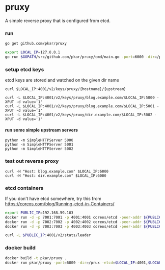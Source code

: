 # pruxy

A simple reverse proxy that is configured from etcd.


### run

```bash
go get github.com/pkar/pruxy

export LOCAL_IP=127.0.0.1
go run $GOPATH/src/github.com/pkar/pruxy/cmd/main.go -port=6000 -dir=/pruxy -etcd=$LOCAL_IP:4001,$LOCAL_IP:4002
```

### setup etcd keys
etcd keys are stored and watched on the given dir name

```
curl $LOCAL_IP:4001/v2/keys/pruxy/{hostname}/{upstream}

curl -L $LOCAL_IP:4001/v2/keys/pruxy/blog.example.com/$LOCAL_IP:5000 -XPUT -d value='1'
curl -L $LOCAL_IP:4001/v2/keys/pruxy/blog.example.com/$LOCAL_IP:5001 -XPUT -d value='1'
curl -L $LOCAL_IP:4001/v2/keys/pruxy/dir.example.com/$LOCAL_IP:5002 -XPUT -d value='1'
```

#### run some simple upstream servers

```
python -m SimpleHTTPServer 5000
python -m SimpleHTTPServer 5001
python -m SimpleHTTPServer 5002
```

### test out reverse proxy

```
curl -H "Host: blog.example.com" $LOCAL_IP:6000
curl -H "Host: dir.example.com" $LOCAL_IP:6000
```

### etcd containers

If you don't have etcd somewhere, try this from https://coreos.com/blog/Running-etcd-in-Containers/

```bash
export PUBLIC_IP=192.168.59.103
docker run -d -p 7001:7001 -p 4001:4001 coreos/etcd -peer-addr ${PUBLIC_IP}:7001 -addr ${PUBLIC_IP}:4001 -name etcd1
docker run -d -p 7002:7002 -p 4002:4002 coreos/etcd -peer-addr ${PUBLIC_IP}:7002 -addr ${PUBLIC_IP}:4002 -name etcd2 -peers ${PUBLIC_IP}:7001,${PUBLIC_IP}:7002,${PUBLIC_IP}:7003
docker run -d -p 7003:7003 -p 4003:4003 coreos/etcd -peer-addr ${PUBLIC_IP}:7003 -addr ${PUBLIC_IP}:4003 -name etcd3 -peers ${PUBLIC_IP}:7001,${PUBLIC_IP}:7002,${PUBLIC_IP}:7003

curl -L $PUBLIC_IP:4001/v2/stats/leader
```

### docker build

```bash
docker build -t pkar/pruxy .
docker run pkar/pruxy -port=6000 -dir=/prux -etcd=$LOCAL_IP:4001,$LOCAL_IP:4002,$LOCAL_IP:4003
```
